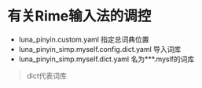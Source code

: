 # 有关Rime输入法的调控

- luna_pinyin.custom.yaml 指定总词典位置
- luna_pinyin_simp.myself.config.dict.yaml 导入词库
- luna_pinyin_simp.myself.dict.yaml 名为***.myslf的词库

> dict代表词库
